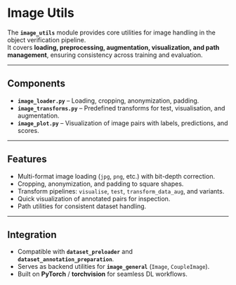 # Image Utils

The **`image_utils`** module provides core utilities for image handling in the object verification pipeline.  
It covers **loading, preprocessing, augmentation, visualization, and path management**, ensuring consistency across training and evaluation.

---

## Components
- **`image_loader.py`** – Loading, cropping, anonymization, padding.  
- **`image_transforms.py`** – Predefined transforms for test, visualisation, and augmentation.  
- **`image_plot.py`** – Visualization of image pairs with labels, predictions, and scores.  

---

## Features
- Multi-format image loading (`jpg`, `png`, etc.) with bit-depth correction.  
- Cropping, anonymization, and padding to square shapes.  
- Transform pipelines: `visualise`, `test`, `transform_data_aug`, and variants.  
- Quick visualization of annotated pairs for inspection.  
- Path utilities for consistent dataset handling.  

---

## Integration
- Compatible with **`dataset_preloader`** and **`dataset_annotation_preparation`**.  
- Serves as backend utilities for **`image_general`** (`Image`, `CoupleImage`).  
- Built on **PyTorch** / **torchvision** for seamless DL workflows.  
